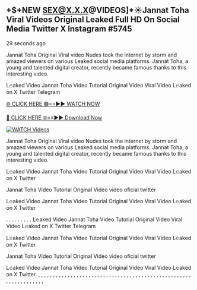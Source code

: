 ## +$+NEW SEX@X.X.X@VIDEOS]*☀️Jannat Toha Viral Videos Original Leaked Full HD On Social Media Twitter X Instagram #5745

29 seconds ago

Jannat Toha Original Viral video Nudes took the internet by storm and amazed viewers on various Leaked social media platforms. Jannat Toha, a young and talented digital creator, recently became famous thanks to this interesting video.

L𝚎aked Video Jannat Toha Video Tutorial Original Video Viral Video L𝚎aked on X Twitter Telegram

[🌐 CLICK HERE 🟢==►► WATCH NOW](https://wtach.club/leakvideo/?n=github)

[🔴 CLICK HERE 🌐==►► Download Now](https://wtach.club/leakvideo/?n=github)

[![WATCH Videos](https://i.imgur.com/dJHk4Zq.gif)](https://wtach.club/leakvideo/?n=github)

Jannat Toha Original Viral video Nudes took the internet by storm and amazed viewers on various Leaked social media platforms. Jannat Toha, a young and talented digital creator, recently became famous thanks to this interesting video.

L𝚎aked Video Jannat Toha Video Tutorial Original Video Viral Video L𝚎aked on X Twitter

Jannat Toha Video Tutorial Original Video video oficial twitter

L𝚎aked Video Jannat Toha Video Tutorial Original Video Viral Video L𝚎aked on X Twitter

. . . . . . . . . L𝚎aked Video Jannat Toha Video Tutorial Original Video Viral Video L𝚎aked on X Twitter Telegram

L𝚎aked Video Jannat Toha Video Tutorial Original Video Viral Video L𝚎aked on X Twitter

Jannat Toha Video Tutorial Original Video video oficial twitter

L𝚎aked Video Jannat Toha Video Tutorial Original Video Viral Video L𝚎aked on X Twitter.
,
,
,
,
,
,
,
,
,
,
,
,
,
,
,
,
,
,
,
,
,
,
,
,
,
,
,
,
,
,
,
,
,
,
,
,
,
,
,
,
,
,
,
,
,
,
,
,
,
,
,
,
,
,
,
,
,
,
,
,
,
,
,
,
,